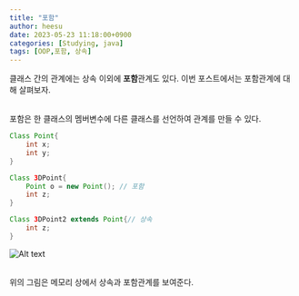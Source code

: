 ```yaml
---
title: "포함"
author: heesu
date: 2023-05-23 11:18:00+0900
categories: [Studying, java]
tags: [OOP,포함, 상속]
---
```

클래스 간의 관계에는 상속 이외에 **포함**관계도 있다. 이번 포스트에서는 포함관계에 대해 살펴보자.<br><br>

포함은 한 클래스의 멤버변수에 다른 클래스를 선언하여 관계를 만들 수 있다. 
```java
Class Point{
    int x;
    int y;
}

Class 3DPoint{
    Point o = new Point(); // 포함
    int z;
}

Class 3DPoint2 extends Point{// 상속
    int z;
}
```

![Alt text](https://user-images.githubusercontent.com/133394749/240101365-9048b026-2a1c-4bb0-8142-21062ebd8fdd.jpg)

<br>
위의 그림은 메모리 상에서 상속과 포함관계를 보여준다.<br>

